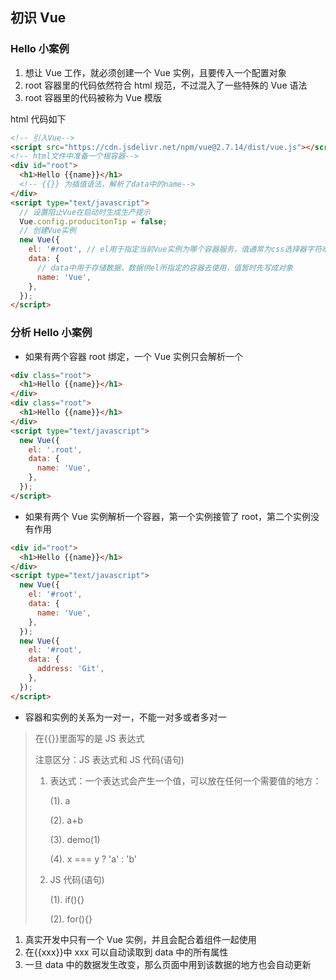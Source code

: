 ## 初识 Vue

### Hello 小案例

1. 想让 Vue 工作，就必须创建一个 Vue 实例，且要传入一个配置对象
2. root 容器里的代码依然符合 html 规范，不过混入了一些特殊的 Vue 语法
3. root 容器里的代码被称为 Vue 模版

html 代码如下

```html
<!-- 引入Vue-->
<script src="https://cdn.jsdelivr.net/npm/vue@2.7.14/dist/vue.js"></script>
<!-- html文件中准备一个根容器-->
<div id="root">
  <h1>Hello {{name}}</h1>
  <!-- {{}} 为插值语法，解析了data中的name-->
</div>
<script type="text/javascript">
  // 设置阻止Vue在启动时生成生产提示
  Vue.config.producitonTip = false;
  // 创建Vue实例
  new Vue({
    el: '#root', // el用于指定当前Vue实例为哪个容器服务，值通常为css选择器字符串
    data: {
      // data中用于存储数据，数据供el所指定的容器去使用，值暂时先写成对象
      name: 'Vue',
    },
  });
</script>
```

### 分析 Hello 小案例

- 如果有两个容器 root 绑定，一个 Vue 实例只会解析一个

```html
<div class="root">
  <h1>Hello {{name}}</h1>
</div>
<div class="root">
  <h1>Hello {{name}}</h1>
</div>
<script type="text/javascript">
  new Vue({
    el: '.root',
    data: {
      name: 'Vue',
    },
  });
</script>
```

- 如果有两个 Vue 实例解析一个容器，第一个实例接管了 root，第二个实例没有作用

```html
<div id="root">
  <h1>Hello {{name}}</h1>
</div>
<script type="text/javascript">
  new Vue({
    el: '#root',
    data: {
      name: 'Vue',
    },
  });
  new Vue({
    el: '#root',
    data: {
      address: 'Git',
    },
  });
</script>
```

- 容器和实例的关系为一对一，不能一对多或者多对一

> 在{{}}里面写的是 JS 表达式
>
> 注意区分：JS 表达式和 JS 代码(语句)
>
> 1.  表达式：一个表达式会产生一个值，可以放在任何一个需要值的地方：
>
>     (1). a
>
>     (2). a+b
>
>     (3). demo(1)
>
>     (4). x === y ? 'a' : 'b'
>
> 2.  JS 代码(语句)
>
>     (1). if(){}
>
>     (2). for(){}

1. 真实开发中只有一个 Vue 实例，并且会配合着组件一起使用
2. 在{{xxx}}中 xxx 可以自动读取到 data 中的所有属性
3. 一旦 data 中的数据发生改变，那么页面中用到该数据的地方也会自动更新
